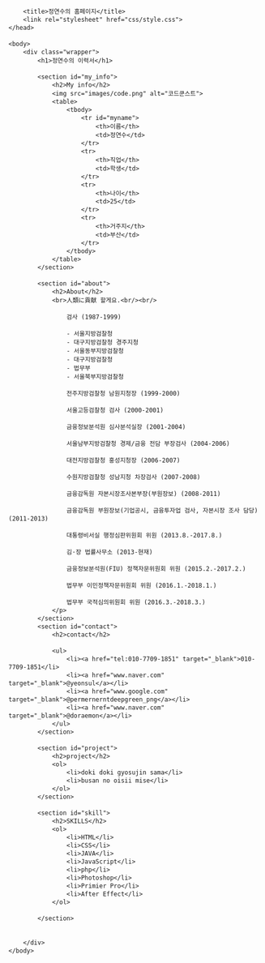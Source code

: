 <!DOCTYPE html>
<html lang="ko">
    <head>

        <title>정연수의 홈페이지</title>
        <link rel="stylesheet" href="css/style.css">
    </head>

    <body>
        <div class="wrapper">
            <h1>정연수의 이력서</h1>

            <section id="my_info">
                <h2>My info</h2>
                <img src="images/code.png" alt="코드쿤스트">
                <table>
                    <tbody>
                        <tr id="myname">
                            <th>이름</th>
                            <td>정연수</td>
                        </tr>
                        <tr>
                            <th>직업</th>
                            <td>학생</td>
                        </tr>
                        <tr>
                            <th>나이</th>
                            <td>25</td>
                        </tr>
                        <tr>
                            <th>거주지</th>
                            <td>부산</td>
                        </tr>
                    </tbody>
                </table>
            </section>

            <section id="about">
                <h2>About</h2>
                <br>人類に貢献 할게요.<br/><br/>
                    
                    검사 (1987-1999)

                    - 서울지방검찰청 
                    - 대구지방검찰청 경주지청 
                    - 서울동부지방검찰청 
                    - 대구지방검찰청 
                    - 법무부 
                    - 서울북부지방검찰청 
                    
                    전주지방검찰청 남원지청장 (1999-2000) 
                    
                    서울고등검찰청 검사 (2000-2001) 
                    
                    금융정보분석원 심사분석실장 (2001-2004) 
                    
                    서울남부지방검찰청 경제/금융 전담 부장검사 (2004-2006) 
                    
                    대전지방검찰청 홍성지청장 (2006-2007) 
                    
                    수원지방검찰청 성남지청 차장검사 (2007-2008) 
                    
                    금융감독원 자본시장조사본부장(부원장보) (2008-2011) 
                    
                    금융감독원 부원장보(기업공시, 금융투자업 검사, 자본시장 조사 담당) (2011-2013) 
                    
                    대통령비서실 행정심판위원회 위원 (2013.8.-2017.8.) 
                    
                    김·장 법률사무소 (2013-현재) 
                    
                    금융정보분석원(FIU) 정책자문위원회 위원 (2015.2.-2017.2.) 
                    
                    법무부 이민정책자문위원회 위원 (2016.1.-2018.1.) 
                    
                    법무부 국적심의위원회 위원 (2016.3.-2018.3.)
                </p>
            </section>
            <section id="contact">
                <h2>contact</h2>

                <ul>
                    <li><a href="tel:010-7709-1851" target="_blank">010-7709-1851</li>
                    <li><a href="www.naver.com" target="_blank">@yeonsul</a></li>
                    <li><a href="www.google.com" target="_blank">@permernerntdeepgreen_png</a></li>
                    <li><a href="www.naver.com" target="_blank">@doraemon</a></li>
                </ul>
            </section>

            <section id="project">
                <h2>project</h2>
                <ol>
                    <li>doki doki gyosujin sama</li>
                    <li>busan no oisii mise</li>
                </ol>
            </section>

            <section id="skill">
                <h2>SKILLS</h2>
                <ol>
                    <li>HTML</li>
                    <li>CSS</li>
                    <li>JAVA</li>
                    <li>JavaScript</li>
                    <li>php</li>
                    <li>Photoshop</li>
                    <li>Primier Pro</li>
                    <li>After Effect</li>
                </ol>

            </section>


        </div>
    </body>
</html>
